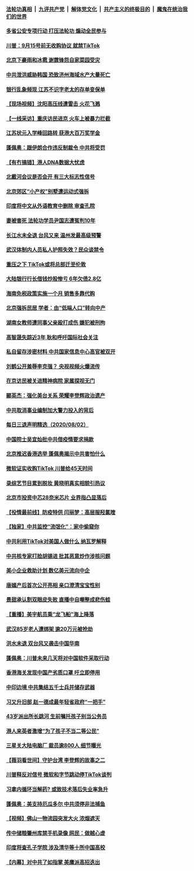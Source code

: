 ####  [法轮功真相](../../../../basic/blob/master/README.md?t=08040331) &nbsp;|&nbsp; [九评共产党](../../../../9ping.md/blob/master/README.md?t=08040331) &nbsp;|&nbsp; [解体党文化](../../../../jtdwh.md/blob/master/README.md?t=08040331)  &nbsp;|&nbsp; [共产主义的终极目的](../../../../gczydzjmd.md/blob/master/README.md?t=08040331) &nbsp;|&nbsp; [魔鬼在统治我们的世界](../../../../mgztzwmdsj.md/blob/master/README.md?t=08040331) 

#### [多省公安专项行动 打压法轮功 煽动全民参与](../pages/nsc413/n12301737.md?t=08040331) 

#### [川普：9月15号前无收购协议 就禁TikTok](../pages/nsc413/n12304207.md?t=08040331) 

#### [北京下豪雨和冰雹 谢霆锋怨自家菜园受灾](../pages/nsc413/n12304056.md?t=08040331) 

#### [中共泄洪威胁韩国 恐致济州海域水产大量死亡](../pages/nsc413/n12303856.md?t=08040331) 

#### [银行乱象频现 江苏不识字老太的存单变保单](../pages/nsc413/n12303847.md?t=08040331) 

#### [【现场视频】沈阳高压线遭雷击 火花飞溅](../pages/nsc413/n12303852.md?t=08040331) 

#### [【一线采访】重庆访民进京 火车上被暴力拦截](../pages/nsc413/n12303881.md?t=08040331) 

#### [江苏状元入学峰回路转 获港大百万奖学金](../pages/nsc413/n12303891.md?t=08040331) 

#### [蓬佩奥：跟伊朗合作违反制裁令 中共将受罚](../pages/nsc413/n12303947.md?t=08040331) 

#### [【有冇搞错】港人DNA数据大忧虑](../pages/nsc413/n12303652.md?t=08040331) 

#### [北戴河会议是否会开 有三大标志性信号](../pages/nsc413/n12303324.md?t=08040331) 

#### [北京郊区“小产权”别墅遭运动式强拆](../pages/nsc413/n12303800.md?t=08040331) 

#### [印度将中文从外语教育中删除 审查孔院](../pages/nsc413/n12303551.md?t=08040331) 

#### [妻被害死 法轮功学员尹国志遭冤判10年](../pages/nsc413/n12300920.md?t=08040331) 

#### [长江水未全退 台风又来 温州发最高级预警](../pages/nsc413/n12303270.md?t=08040331) 

#### [武汉体制内人员私人护照失效？民众谈禁令](../pages/nsc413/n12303103.md?t=08040331) 

#### [重压之下 TikTok或将总部迁至伦敦](../pages/nsc413/n12303102.md?t=08040331) 


#### [大陆银行行长借钱炒股惨亏 6年欠债2.8亿](../pages/nsc413/n12302019.md?t=08040331) 

#### [海南免税政策实施一个月 销售多靠代购](../pages/nsc413/n12302571.md?t=08040331) 

#### [北京强拆民居 学者：由“低端人口”转向中产](../pages/nsc413/n12302717.md?t=08040331) 

#### [湖南女教师遭同事父亲殴打成伤 嫌犯被刑拘](../pages/nsc413/n12302916.md?t=08040331) 

#### [高智晟失踪近3年 耿和呼吁国际社会关注](../pages/nsc413/n12302582.md?t=08040331) 

#### [私自留存涉密材料 中共国家信息中心高官被双开](../pages/nsc413/n12302338.md?t=08040331) 

#### [刘鹤公开羞辱李克强？ 央视视频火爆流传](../pages/nsc413/n12302287.md?t=08040331) 

#### [在京访民被关进精神病院 家属探视无门](../pages/nsc413/n12300878.md?t=08040331) 

#### [郦英杰：强化美台关系 荣耀李登辉政治遗产](../pages/nsc413/n12302389.md?t=08040331) 

#### [中共取消事业编制加大警力投入的背后](../pages/nsc413/n12301963.md?t=08040331) 

#### [每日三退声明精选（2020/08/02）](../pages/nsc413/n12302300.md?t=08040331) 

#### [中国院士吴宜灿批中共借疫情要求捐款](../pages/nsc413/n12300120.md?t=08040331) 

#### [北京推迟香港选举 蓬佩奥揭示中共害怕什么](../pages/nsc413/n12301924.md?t=08040331) 

#### [微软证实收购TikTok 川普给45天时间](../pages/nsc413/n12302090.md?t=08040331) 

#### [录综艺节目累到脱妆 黄晓明真实相貌引热议](../pages/nsc413/n12301758.md?t=08040331) 

#### [北京市投资中芯28奈米芯片 业界指凸显落后](../pages/nsc413/n12301788.md?t=08040331) 

#### [【役情最前线】防疫特供 闫丽梦：高层服羟氯喹](../pages/nsc413/n12301897.md?t=08040331) 

#### [【独家】中共监控“流氓化”：家中偷窥你](../pages/nsc413/n12295728.md?t=08040331) 

#### [中共利用TikTok对美国人做什么 纳瓦罗解释](../pages/nsc413/n12301755.md?t=08040331) 

#### [中共核专家打脸胡锡进 批其恶意炒作涉核问题](../pages/nsc413/n12301683.md?t=08040331) 

#### [美小企业救助计划 数亿美元流向中企](../pages/nsc413/n12301770.md?t=08040331) 

#### [唐嫣产后首次公开亮相 亲口澄清宝宝性别](../pages/nsc413/n12301510.md?t=08040331) 

#### [景甜承认割双眼皮失败 直播中自嘲整成悲伤蛙](../pages/nsc413/n12301702.md?t=08040331) 

#### [【重播】美宇航员乘“龙飞船”海上降落](../pages/nsc413/n12300197.md?t=08040331) 

#### [武汉85岁老人遭绑架 逾20万元被抢劫](../pages/nsc413/n12301419.md?t=08040331) 

#### [洪水未退 双台风又袭击中国华南](../pages/nsc413/n12301611.md?t=08040331) 

#### [蓬佩奥：川普未来几天将对中国软件采取行动](../pages/nsc413/n12301427.md?t=08040331) 

#### [香港海关发现中国产劣质口罩 吁立即停用](../pages/nsc413/n12301549.md?t=08040331) 

#### [中印边境 中共集结五千士兵并储存武器](../pages/nsc413/n12301559.md?t=08040331) 

#### [习又升旧部 赵一德成最年轻省政府“一把手”](../pages/nsc413/n12301322.md?t=08040331) 

#### [43岁派出所长跳河 生前嘱托孩子别当公务员](../pages/nsc413/n12301515.md?t=08040331) 

#### [港人来英者激增“为了孩子不当二等公民”](../pages/nsc413/n12301145.md?t=08040331) 

#### [三星关大陆电脑厂 裁员逾800人 细节曝光](../pages/nsc413/n12301298.md?t=08040331) 

#### [【薇羽看世间】守护台湾 李登辉的故事之二](../pages/nsc413/n12301591.md?t=08040331) 

#### [川普释反对信号 微软和字节跳动停TikTok谈判](../pages/nsc413/n12301273.md?t=08040331) 

#### [习拿内循环当解药? 或致技术落后失业率急升](../pages/nsc413/n12301302.md?t=08040331) 

#### [蓬佩奥：美支持厄瓜多尔 中共须停非法捕鱼](../pages/nsc413/n12301249.md?t=08040331) 

#### [【视频】佛山一物流园突发大火 浓烟遮天](../pages/nsc413/n12301201.md?t=08040331) 

#### [传中储粮肇州库禁手机录像 网民：做贼心虚](../pages/nsc413/n12301062.md?t=08040331) 


#### [印度将查孔子学院 涉及清华等十所中国高校](../pages/nsc413/n12300855.md?t=08040331) 

#### [【内幕】对中共了如指掌 美鹰派高招迭出](../pages/nsc413/n12300366.md?t=08040331) 

